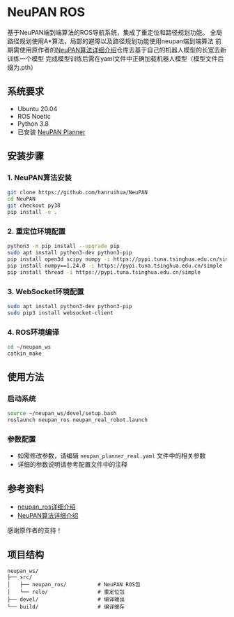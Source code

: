 # NeuPAN ROS

基于NeuPAN端到端算法的ROS导航系统，集成了重定位和路径规划功能。
全局路径规划使用A*算法，局部的避障以及路径规划功能使用neupan端到端算法
前期需使用原作者的[NeuPAN算法详细介绍](https://github.com/hanruihua/NeuPAN)仓库去基于自己的机器人模型的长宽去新训练一个模型
完成模型训练后需在yaml文件中正确加载机器人模型（模型文件后缀为.pth）

## 系统要求

- Ubuntu 20.04
- ROS Noetic
- Python 3.8
- 已安装 [NeuPAN Planner](https://github.com/hanruihua/neupan)

## 安装步骤

### 1. NeuPAN算法安装

```bash
git clone https://github.com/hanruihua/NeuPAN
cd NeuPAN
git checkout py38
pip install -e .
```

### 2. 重定位环境配置

```bash
python3 -m pip install --upgrade pip
sudo apt install python3-dev python3-pip
pip install open3d scipy numpy -i https://pypi.tuna.tsinghua.edu.cn/simple
pip install numpy==1.24.0 -i https://pypi.tuna.tsinghua.edu.cn/simple
pip install thread -i https://pypi.tuna.tsinghua.edu.cn/simple
```

### 3. WebSocket环境配置

```bash
sudo apt install python3-dev python3-pip
sudo pip3 install websocket-client
```

### 4. ROS环境编译

```bash
cd ~/neupan_ws
catkin_make
```

## 使用方法

### 启动系统

```bash
source ~/neupan_ws/devel/setup.bash
roslaunch neupan_ros neupan_real_robot.launch
```

### 参数配置

- 如需修改参数，请编辑 `neupan_planner_real.yaml` 文件中的相关参数
- 详细的参数说明请参考配置文件中的注释

## 参考资料

- [neupan_ros详细介绍](https://github.com/hanruihua/neupan_ros)
- [NeuPAN算法详细介绍](https://github.com/hanruihua/NeuPAN)

感谢原作者的支持！

## 项目结构

```
neupan_ws/
├── src/
│   ├── neupan_ros/          # NeuPAN ROS包
│   └── relo/                # 重定位包
├── devel/                   # 编译输出
└── build/                   # 编译缓存
```
